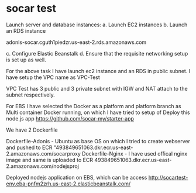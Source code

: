 # socar test
Launch server and database instances:
a. Launch EC2 instances
b. Launch an RDS instance

adonis-socar.cguth1piedzr.us-east-2.rds.amazonaws.com

c. Configure Elastic Beanstalk
d. Ensure that the requisite networking setup is set up as well.

For the above task I have launch ec2 instance and an RDS in public subnet. I have setup the VPC name as VPC-Test

VPC Test has 3 public and 3 private subnet with IGW and NAT attach to the subnet respectively.

For EBS I have selected the Docker as a platform and platform branch as Multi container Docker running, on which I have tried to setup of Deploy this node.js app https://github.com/socar-my/starter-app

We have 2 Dockerfile

Dockerfile-Adonis - Ubuntu as base OS on which I tried to create webserver and pushed to ECR "493849651063.dkr.ecr.us-east-2.amazonaws.com/socarproxy
Dockerfile-Nginx - I have used offical nginx image and same is uploaded to ECR 493849651063.dkr.ecr.us-east-2.amazonaws.com/nodejsproj

Deployed nodejs application on EBS, which can be access http://socartest-env.eba-pnfm2zrh.us-east-2.elasticbeanstalk.com/
